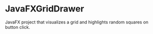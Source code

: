 # JavaFXGridDrawer
JavaFX project that visualizes a grid and highlights random squares on button click.
